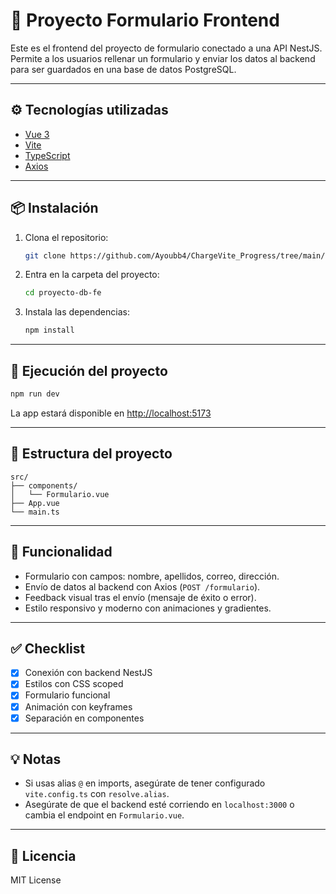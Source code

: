 # 🎨 Proyecto Formulario Frontend

Este es el frontend del proyecto de formulario conectado a una API NestJS. Permite a los usuarios rellenar un formulario y enviar los datos al backend para ser guardados en una base de datos PostgreSQL.

---

## ⚙️ Tecnologías utilizadas

- [Vue 3](https://vuejs.org/)
- [Vite](https://vitejs.dev/)
- [TypeScript](https://www.typescriptlang.org/)
- [Axios](https://axios-http.com/)

---

## 📦 Instalación

1. Clona el repositorio:

   ```bash
   git clone https://github.com/Ayoubb4/ChargeVite_Progress/tree/main/proyecto-db-fe
   ```

2. Entra en la carpeta del proyecto:

   ```bash
   cd proyecto-db-fe
   ```

3. Instala las dependencias:

   ```bash
   npm install
   ```

---

## 🚀 Ejecución del proyecto

```bash
npm run dev
```

La app estará disponible en [http://localhost:5173](http://localhost:5173)

---

## 🧪 Estructura del proyecto

```
src/
├── components/
│   └── Formulario.vue
├── App.vue
└── main.ts
```

---

## 📝 Funcionalidad

- Formulario con campos: nombre, apellidos, correo, dirección.
- Envío de datos al backend con Axios (`POST /formulario`).
- Feedback visual tras el envío (mensaje de éxito o error).
- Estilo responsivo y moderno con animaciones y gradientes.

---

## ✅ Checklist

- [x] Conexión con backend NestJS
- [x] Estilos con CSS scoped
- [x] Formulario funcional
- [x] Animación con keyframes
- [x] Separación en componentes

---

## 💡 Notas

- Si usas alias `@` en imports, asegúrate de tener configurado `vite.config.ts` con `resolve.alias`.
- Asegúrate de que el backend esté corriendo en `localhost:3000` o cambia el endpoint en `Formulario.vue`.

---

## 📄 Licencia

MIT License